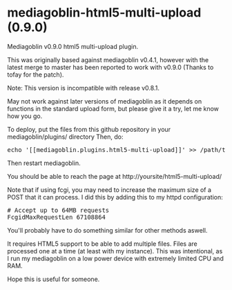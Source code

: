 mediagoblin-html5-multi-upload (0.9.0)
==============================

Mediagoblin v0.9.0 html5 multi-upload plugin.

This was originally based against mediagoblin v0.4.1, however with the latest merge to master has been reported to work with v0.9.0 (Thanks to tofay for the patch). 

Note: This version is incompatible with release v0.8.1.

May not work against later versions of mediagoblin as it depends on functions in the standard upload form, but please give it a try, let me know how you go.

To deploy, put the files from this github repository in your mediagoblin/plugins/ directory
Then, do:
<pre>
echo '[[mediagoblin.plugins.html5-multi-upload]]' >> /path/to/mediagoblin/mediagoblin_local.ini
</pre>
Then restart mediagoblin.

You should be able to reach the page at http://yoursite/html5-multi-upload/

Note that if using fcgi, you may need to increase the maximum size of a POST that it can process. I did this by adding this to my httpd configuration:
<pre>
# Accept up to 64MB requests
FcgidMaxRequestLen 67108864
</pre>
You'll probably have to do something similar for other methods aswell.

It requires HTML5 support to be able to add multiple files. Files are processed one at a time (at least with my instance). This was intentional, as I run my mediagoblin on a low power device with extremely limited CPU and RAM.

Hope this is useful for someone.
